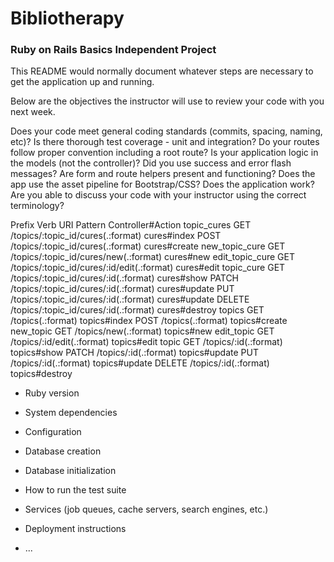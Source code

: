 # Bibliotherapy

### Ruby on Rails Basics Independent Project

This README would normally document whatever steps are necessary to get the
application up and running.

Below are the objectives the instructor will use to review your code with you next week.

Does your code meet general coding standards (commits, spacing, naming, etc)?
Is there thorough test coverage - unit and integration?
Do your routes follow proper convention including a root route?
Is your application logic in the models (not the controller)?
Did you use success and error flash messages?
Are form and route helpers present and functioning?
Does the app use the asset pipeline for Bootstrap/CSS?
Does the application work?
Are you able to discuss your code with your instructor using the correct terminology?

Prefix Verb   URI Pattern                                Controller#Action
topic_cures GET    /topics/:topic_id/cures(.:format)          cures#index
       POST   /topics/:topic_id/cures(.:format)          cures#create
new_topic_cure GET    /topics/:topic_id/cures/new(.:format)      cures#new
edit_topic_cure GET    /topics/:topic_id/cures/:id/edit(.:format) cures#edit
topic_cure GET    /topics/:topic_id/cures/:id(.:format)      cures#show
       PATCH  /topics/:topic_id/cures/:id(.:format)      cures#update
       PUT    /topics/:topic_id/cures/:id(.:format)      cures#update
       DELETE /topics/:topic_id/cures/:id(.:format)      cures#destroy
topics GET    /topics(.:format)                          topics#index
       POST   /topics(.:format)                          topics#create
new_topic GET    /topics/new(.:format)                      topics#new
edit_topic GET    /topics/:id/edit(.:format)                 topics#edit
 topic GET    /topics/:id(.:format)                      topics#show
       PATCH  /topics/:id(.:format)                      topics#update
       PUT    /topics/:id(.:format)                      topics#update
       DELETE /topics/:id(.:format)                      topics#destroy

* Ruby version

* System dependencies

* Configuration

* Database creation

* Database initialization

* How to run the test suite

* Services (job queues, cache servers, search engines, etc.)

* Deployment instructions

* ...
